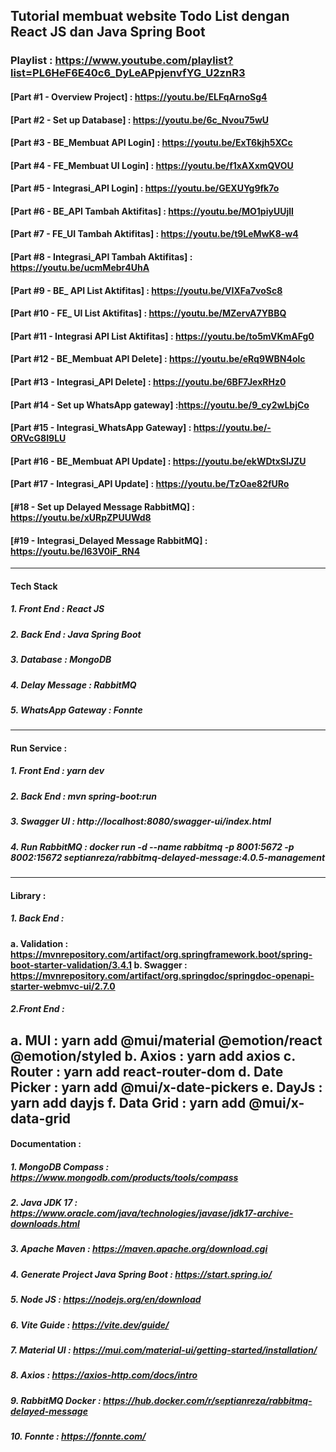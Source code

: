 ## Tutorial membuat website Todo List dengan React JS dan Java Spring Boot

### Playlist : https://www.youtube.com/playlist?list=PL6HeF6E40c6_DyLeAPpjenvfYG_U2znR3

#### [Part #1 - Overview Project] : https://youtu.be/ELFqArnoSg4
#### [Part #2 - Set up Database] : https://youtu.be/6c_Nvou75wU
#### [Part #3 - BE_Membuat API Login] : https://youtu.be/ExT6kjh5XCc
#### [Part #4 - FE_Membuat UI Login] : https://youtu.be/f1xAXxmQVOU
#### [Part #5 - Integrasi_API Login] : https://youtu.be/GEXUYg9fk7o
#### [Part #6 - BE_API Tambah Aktifitas] : https://youtu.be/MO1piyUUjlI
#### [Part #7 - FE_UI Tambah Aktifitas] : https://youtu.be/t9LeMwK8-w4
#### [Part #8 - Integrasi_API Tambah Aktifitas] : https://youtu.be/ucmMebr4UhA
#### [Part #9 - BE_ API List Aktifitas] : https://youtu.be/VIXFa7voSc8
#### [Part #10 - FE_ UI List Aktifitas] : https://youtu.be/MZervA7YBBQ
#### [Part #11 - Integrasi API List Aktifitas] : https://youtu.be/to5mVKmAFg0
#### [Part #12 - BE_Membuat API Delete] : https://youtu.be/eRq9WBN4olc
#### [Part #13 - Integrasi_API Delete] : https://youtu.be/6BF7JexRHz0
#### [Part #14 - Set up WhatsApp gateway] :https://youtu.be/9_cy2wLbjCo
#### [Part #15 - Integrasi_WhatsApp Gateway] : https://youtu.be/-ORVcG8I9LU
#### [Part #16 - BE_Membuat API Update] : https://youtu.be/ekWDtxSlJZU
#### [Part #17 - Integrasi_API Update] : https://youtu.be/TzOae82fURo
#### [#18 - Set up Delayed Message RabbitMQ] : https://youtu.be/xURpZPUUWd8
#### [#19 - Integrasi_Delayed Message RabbitMQ] : https://youtu.be/I63V0iF_RN4

-------------------------------------------------------------------------------------------------
#### Tech Stack
##### 1. Front End : React JS
##### 2. Back End : Java Spring Boot
##### 3. Database : MongoDB
##### 4. Delay Message : RabbitMQ
##### 5. WhatsApp Gateway :  Fonnte
---------------------------------------------------------------
#### Run Service :
##### 1. Front End : yarn dev
##### 2. Back End : mvn spring-boot:run
##### 3. Swagger UI : http://localhost:8080/swagger-ui/index.html 
##### 4. Run RabbitMQ : docker run -d --name rabbitmq -p 8001:5672 -p 8002:15672 septianreza/rabbitmq-delayed-message:4.0.5-management
---------------------------------------------------------------
#### Library : 
##### 1. Back End : 
**a. Validation : https://mvnrepository.com/artifact/org.springframework.boot/spring-boot-starter-validation/3.4.1 
b. Swagger : https://mvnrepository.com/artifact/org.springdoc/springdoc-openapi-starter-webmvc-ui/2.7.0**

##### 2.Front End : 
**a. MUI : yarn add @mui/material @emotion/react @emotion/styled
b. Axios : yarn add axios
c. Router : yarn add react-router-dom
d. Date Picker : yarn add @mui/x-date-pickers
e. DayJs : yarn add dayjs
f. Data Grid : yarn add @mui/x-data-grid**
---------------------------------------------------------------
#### Documentation : 
##### 1. MongoDB Compass : https://www.mongodb.com/products/tools/compass
##### 2. Java JDK 17  : https://www.oracle.com/java/technologies/javase/jdk17-archive-downloads.html 
##### 3.  Apache Maven : https://maven.apache.org/download.cgi
##### 4. Generate Project Java Spring Boot : https://start.spring.io/ 
##### 5. Node JS : https://nodejs.org/en/download 
##### 6. Vite Guide : https://vite.dev/guide/ 
##### 7. Material UI : https://mui.com/material-ui/getting-started/installation/
##### 8. Axios : https://axios-http.com/docs/intro 
##### 9. RabbitMQ Docker : https://hub.docker.com/r/septianreza/rabbitmq-delayed-message
##### 10. Fonnte :  https://fonnte.com/

